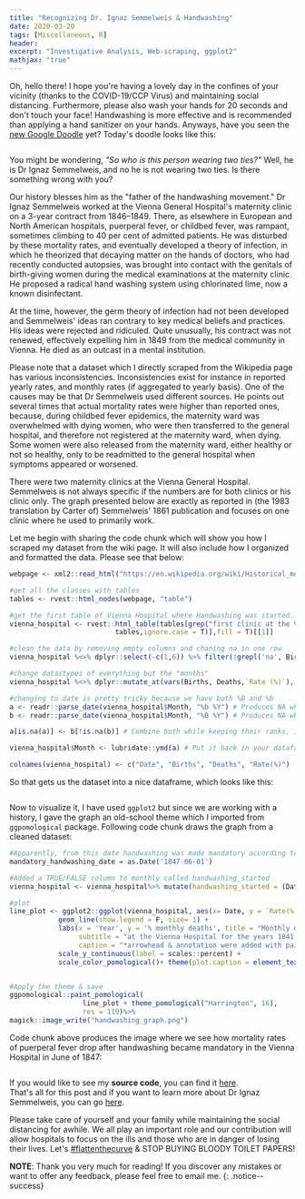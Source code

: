 ```yaml
---
title: "Recognizing Dr. Ignaz Semmelweis & Handwashing"
date: 2020-03-20
tags: [Miscellaneous, R]
header:
excerpt: "Investigative Analysis, Web-scraping, ggplot2"
mathjax: "true"
---
```

Oh, hello there! I hope you're having a lovely day in the confines of your vicinity (thanks to the COVID-19/CCP Virus) and maintaining social distancing. Furthermore, please also wash your hands for 20 seconds and don't touch your face! Handwashing is more effective and is recommended than applying a hand sanitizer on your hands. Anyways, have you seen the [new Google Doodle](https://www.google.com/doodles/recognizing-ignaz-semmelweis-and-handwashing) yet? Today's doodle looks like this:     

<p align="center"> 
   <img src="{{ site.url }}{{ site.baseurl }}/images/handwashing/doodle.png" alt="">
</p>

You might be wondering, *"So who is this person wearing two ties?"* Well, he is Dr Ignaz Semmelweis, and no he is not wearing two ties. Is there something wrong with you?    
   
Our history blesses him as the "father of the handwashing movement." Dr Ignaz Semmelweis worked at the Vienna General Hospital's maternity clinic on a 3-year contract from 1846–1849. There, as elsewhere in European and North American hospitals, puerperal fever, or childbed fever, was rampant, sometimes climbing to 40 per cent of admitted patients. He was disturbed by these mortality rates, and eventually developed a theory of infection, in which he theorized that decaying matter on the hands of doctors, who had recently conducted autopsies, was brought into contact with the genitals of birth-giving women during the medical examinations at the maternity clinic. He proposed a radical hand washing system using chlorinated lime, now a known disinfectant.     

At the time, however, the germ theory of infection had not been developed and Semmelweis' ideas ran contrary to key medical beliefs and practices. His ideas were rejected and ridiculed. Quite unusually, his contract was not renewed, effectively expelling him in 1849 from the medical community in Vienna. He died as an outcast in a mental institution.    

Please note that a dataset which I directly scraped from the Wikipedia page has various inconsistencies. Inconsistencies exist for instance in reported yearly rates, and monthly rates (if aggregated to yearly basis). One of the causes may be that Dr Semmelweis used different sources. He points out several times that actual mortality rates were higher than reported ones, because, during childbed fever epidemics, the maternity ward was overwhelmed with dying women, who were then transferred to the general hospital, and therefore not registered at the maternity ward, when dying. Some women were also released from the maternity ward, either healthy or not so healthy, only to be readmitted to the general hospital when symptoms appeared or worsened.    

There were two maternity clinics at the Vienna General Hospital. Semmelweis is not always specific if the numbers are for both clinics or his clinic only. The graph presented below are exactly as reported in (the 1983 translation by Carter of) Semmelweis' 1861 publication and focuses on one clinic where he used to primarily work.

Let me begin with sharing the code chunk which will show you how I scraped my dataset from the wiki page. It will also include how I organized and formatted the data. Please see that below:

````r
webpage <- xml2::read_html("https://en.wikipedia.org/wiki/Historical_mortality_rates_of_puerperal_fever#Monthly_mortality_rates_for_birthgiving_women_1841%E2%80%931849")

#get all the classes with tables
tables <- rvest::html_nodes(webpage, "table")

#get the first table of Vienna Hospital where Handwashing was started. This  table is from the Dr. Semmelweis's primary clinic
vienna_hospital <- rvest::html_table(tables[grep("first clinic at the Vienna General Hospital 1841–1849",
                          tables,ignore.case = T)],fill = T)[[1]]

#clean the data by removing empty columns and chaning na in one row
vienna_hospital %<>% dplyr::select(-c(1,6)) %>% filter(!grepl('na', Births))

#change datastypes of everything but the "months"
vienna_hospital %<>% dplyr::mutate_at(vars(Births, Deaths,`Rate (%)`), dplyr::funs(as.numeric))

#changing to date is pretty tricky because we have both %B and %b
a <- readr::parse_date(vienna_hospital$Month, "%b %Y") # Produces NA when format is not "%B %Y"
b <- readr::parse_date(vienna_hospital$Month, "%B %Y") # Produces NA when format is not "%d.%m.%Y"

a[is.na(a)] <- b[!is.na(b)] # Combine both while keeping their ranks, ignore the warning

vienna_hospital$Month <- lubridate::ymd(a) # Put it back in your dataframe

colnames(vienna_hospital) <- c("Date", "Births", "Deaths", "Rate(%)")
`````

So that gets us the dataset into a nice dataframe, which looks like this:

<p align="center"> 
   <img src="{{ site.url }}{{ site.baseurl }}/images/handwashing/dataset_snippet.png" alt="">
</p>

Now to visualize it, I have used `ggplot2` but since we are working with a history, I gave the graph an old-school theme which I imported from `ggpomological` package. Following code chunk draws the graph from a cleaned dataset:

````r
#Apparently, from this date handwashing was made mandatory according to the Wikipedia Page
mandatory_handwashing_date = as.Date('1847-06-01')

#Added a TRUE/FALSE column to monthly called handwashing_started
vienna_hospital <- vienna_hospital%>% mutate(handwashing_started = (Date >= mandatory_handwashing_date))

#plot
line_plot <- ggplot2::ggplot(vienna_hospital, aes(x= Date, y = `Rate(%)`/100, color = handwashing_started))+
            geom_line(show.legend = F, size= 1) +
            labs(x = 'Year', y = '% monthly deaths', title = "Monthly deaths following the mandatory handwashing",
                 subtitle = "at the Vienna Hospital for the years 1841 to 1849",
                 caption = "*arrowhead & annotation were added with paint") +
            scale_y_continuous(label = scales::percent) +
            scale_color_pomological()+ theme(plot.caption = element_text(size=8, face="italic", color="lightpink2"))


#Apply the theme & save
ggpomological::paint_pomological(
                  line_plot + theme_pomological("Harrington", 16),
                  res = 110)%>% 
magick::image_write("handwashing_graph.png")

`````
Code chunk above produces the image where we see how mortality rates of puerperal fever drop after handwashing became mandatory in the Vienna Hospital in June of 1847:
 
 <p align="center"> 
   <img src="{{ site.url }}{{ site.baseurl }}/images/handwashing/handwashing_graph.png" alt="">
</p>

If you would like to see my **source code**, you can find it [here](https://github.com/opendatasurgeon/HandwashingAnalysis_r).        
That's all for this post and if you want to learn more about Dr Ignaz Semmelweis, you can go [here](https://en.wikipedia.org/wiki/Historical_mortality_rates_of_puerperal_fever#Monthly_mortality_rates_for_birthgiving_women_1841%E2%80%931849).    

Please take care of yourself and your family while maintaining the social distancing for awhile. We all play an important role and our contribution will allow hospitals to focus on the ills and those who are in danger of losing their lives. Let's [#flattenthecurve](https://twitter.com/hashtag/flattenthecurve?ref_src=twsrc%5Egoogle%7Ctwcamp%5Eserp%7Ctwgr%5Ehashtag) & STOP BUYING BLOODY TOILET PAPERS!

**NOTE**: Thank you very much for reading! If you discover any mistakes or want to offer any feedback, please feel free to email me.
{: .notice--success}
